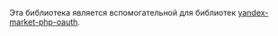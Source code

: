 Эта библиотека является вспомогательной для
библиотек [yandex-market-php-oauth](https://github.com/yandex-market/yandex-market-php-oauth).
